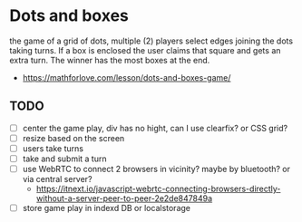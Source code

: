 # Dots and boxes

the game of a grid of dots, multiple (2) players select edges joining the dots
taking turns. If a box is enclosed the user claims that square and gets an extra
turn. The winner has the most boxes at the end.

- https://mathforlove.com/lesson/dots-and-boxes-game/

## TODO

- [ ] center the game play, div has no hight, can I use clearfix? or CSS grid?
- [ ] resize based on the screen
- [ ] users take turns
- [ ] take and submit a turn
- [ ] use WebRTC to connect 2 browsers in vicinity? maybe by bluetooth? or via
  central server?
  - https://itnext.io/javascript-webrtc-connecting-browsers-directly-without-a-server-peer-to-peer-2e2de847849a
- [ ] store game play in indexd DB or localstorage

